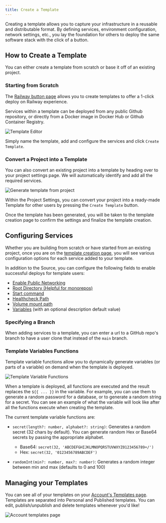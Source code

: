 ```yaml
---
title: Create a Template
---
```


Creating a template allows you to capture your infrastructure in a reusable and distributable format.  By defining services, environment configuration, network settings, etc., you lay the foundation for others to deploy the same software stack with the click of a button.

## How to Create a Template

You can either create a template from scratch or base it off of an existing project.

### Starting from Scratch

The [Railway button page](https://railway.app/button) allows you to create templates to offer a 1-click deploy on Railway experience.

Services within a template can be deployed from any public Github repository, or directly from a Docker image in Docker Hub or Github Container Registry.

<Image src="https://res.cloudinary.com/railway/image/upload/v1656470421/docs/template-editor_khw8n6.png"
alt="Template Editor"
layout="intrinsic"
width={1218} height={1120} quality={80} />

Simply name the template, add and configure the services and click `Create Template`.

### Convert a Project into a Template

You can also convert an existing project into a template by heading over to your project settings page. We will automatically identify and add all the required services.

<Image
src="https://res.cloudinary.com/railway/image/upload/v1680277820/CleanShot_2023-03-31_at_19.47.55_2x_yvr9hb.png"
alt="Generate template from project"
layout="intrinsic"
width={1599}
height={899}
quality={80}
/>

Within the Project Settings, you can convert your project into a ready-made Template for other users by pressing the `Create Template` button.

Once the template has been generated, you will be taken to the template creation page to confirm the settings and finalize the template creation.

## Configuring Services

Whether you are building from scratch or have started from an existing project, once you are on the <a href="https://railway.app/button" target="_blank">template creation page</a>, you will see various configuration options for each service added to your template.

In addition to the Source, you can configure the following fields to enable successful deploys for template users:

- [Enable Public Networking](/how-to/exposing-your-app)
- [Root Directory (Helpful for monorepos)](/how-to/deploy-a-monorepo)
- [Start command](/how-to/deployments#start-command)
- [Healthcheck Path](/how-to/configure-deployment-lifecycle#configure-healthcheck-endpoint)
- [Volume mount path](/how-to/use-volumes)
- [Variables](/how-to/use-variables) (with an optional description default value)

### Specifying a Branch

When adding services to a template, you can enter a url to a GitHub repo's branch to have a user clone that instead of the `main` branch.

### Template Variables Functions

Template variable functions allow you to dynamically generate variables (or parts of a variable) on demand when the template is deployed.

<Image src="https://res.cloudinary.com/railway/image/upload/v1690581532/docs/screenshot-2023-07-28-15.31.42_tjgp1e.png"
alt="Template Variable Functions"
layout="intrinsic"
width={624} height={497} quality={100} />

When a template is deployed, all functions are executed and the result replaces the `${{ ... }}` in the variable. For example, you can use them to generate a random password for a database, or to generate a random string for a secret. You can see an example of what the variable will look like after all the functions execute when creating the template.

The current template variable functions are:

- `secret(length?: number, alphabet?: string)`: Generates a random secret (32 chars by default).  You can generate random Hex or Base64 secrets by passing the appropriate alphabet.
    
    - Base64: `secret(32, 'ABCDEFGHIJKLMNOPQRSTUVWXYZ0123456789+/')`
    - Hex: `secret(32, '0123456789ABCDEF')`

- `randomInt(min?: number, max?: number)`: Generates a random integer between min and max (defaults to 0 and 100)

## Managing your Templates

You can see all of your templates on your [Account's Templates page](https://railway.app/account/templates). Templates are separated into Personal and Published templates. You can edit, publish/unpublish and delete templates whenever you'd like!

<Image src="https://res.cloudinary.com/railway/image/upload/v1680281548/CleanShot_2023-03-31_at_20.51.43_2x_j8a83x.png"
 alt="Account templates page"
 layout="intrinsic"
 height={3080}
 width={3100}
 quality={80}
/>

